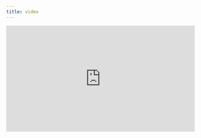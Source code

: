 ```yaml
---
title: video
---
```


<div style="padding:56.25% 0 0 0;position:relative;"><iframe src="https://player.vimeo.com/video/399218480?byline=0&portrait=0" style="position:absolute;top:0;left:0;width:100%;height:100%;" frameborder="0" allow="autoplay; fullscreen" allowfullscreen></iframe></div><script src="https://player.vimeo.com/api/player.js"></script>
